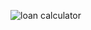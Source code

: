 ![loan calculator](https://github.com/user-attachments/assets/8c51d289-f506-4814-aba0-17f774780029)
